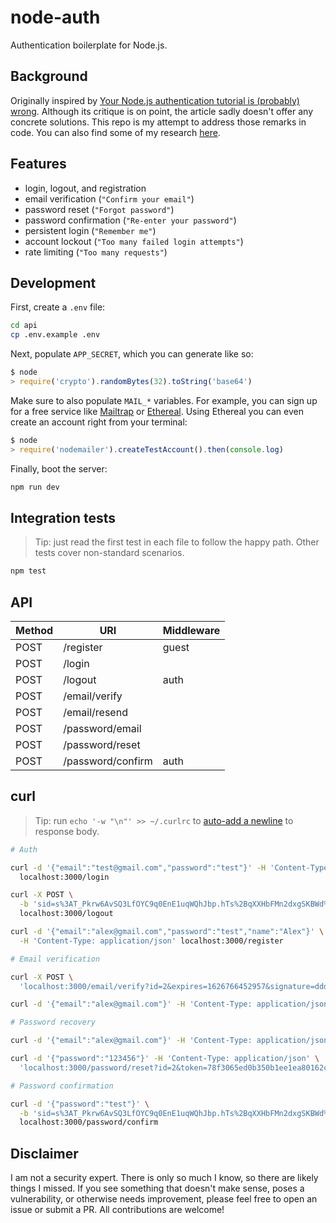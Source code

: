 # node-auth

Authentication boilerplate for Node.js.

## Background

Originally inspired by [Your Node.js authentication tutorial is (probably) wrong](https://medium.com/hackernoon/your-node-js-authentication-tutorial-is-wrong-f1a3bf831a46). Although its critique is on point, the article sadly doesn't offer any concrete solutions. This repo is my attempt to address those remarks in code. You can also find some of my research [here](https://github.com/alex996/presentations/blob/master/node-auth.md).

## Features

- login, logout, and registration
- email verification (`"Confirm your email"`)
- password reset (`"Forgot password"`)
- password confirmation (`"Re-enter your password"`)
- persistent login (`"Remember me"`)
- account lockout (`"Too many failed login attempts"`)
- rate limiting (`"Too many requests"`)

## Development

First, create a `.env` file:

```sh
cd api
cp .env.example .env
```

Next, populate `APP_SECRET`, which you can generate like so:

```js
$ node
> require('crypto').randomBytes(32).toString('base64')
```

Make sure to also populate `MAIL_*` variables. For example, you can sign up for a free service like [Mailtrap](https://mailtrap.io/) or [Ethereal](https://ethereal.email/). Using Ethereal you can even create an account right from your terminal:

```js
$ node
> require('nodemailer').createTestAccount().then(console.log)
```

Finally, boot the server:

```sh
npm run dev
```

## Integration tests

> Tip: just read the first test in each file to follow the happy path. Other tests cover non-standard scenarios.

```sh
npm test
```

## API

| Method | URI               | Middleware |
| ------ | ----------------- | ---------- |
| POST   | /register         | guest      |
| POST   | /login            |            |
| POST   | /logout           | auth       |
| POST   | /email/verify     |            |
| POST   | /email/resend     |            |
| POST   | /password/email   |            |
| POST   | /password/reset   |            |
| POST   | /password/confirm | auth       |

## curl

> Tip: run `echo '-w "\n"' >> ~/.curlrc` to [auto-add a newline](https://stackoverflow.com/a/14614203) to response body.

```sh
# Auth

curl -d '{"email":"test@gmail.com","password":"test"}' -H 'Content-Type: application/json' \
  localhost:3000/login

curl -X POST \
  -b 'sid=s%3AT_Pkrw6AvSQ3LfOYC9q0EnE1uqWQhJbp.hTs%2BqXXHbFMn2dxgSKBWd%2F%2FEQ8xwnV3KKsA9IwVJ7nU' \
  localhost:3000/logout

curl -d '{"email":"alex@gmail.com","password":"test","name":"Alex"}' \
  -H 'Content-Type: application/json' localhost:3000/register

# Email verification

curl -X POST \
  'localhost:3000/email/verify?id=2&expires=1626766452957&signature=ddd8e0451ef93172b5345e0f7d1e8a5e85b69bca2b2aeed80a14848d0d2fb2df'

curl -d '{"email":"alex@gmail.com"}' -H 'Content-Type: application/json' localhost:3000/email/resend

# Password recovery

curl -d '{"email":"alex@gmail.com"}' -H 'Content-Type: application/json' localhost:3000/password/email

curl -d '{"password":"123456"}' -H 'Content-Type: application/json' \
  'localhost:3000/password/reset?id=2&token=78f3065ed0b350b1ee1ea80162c2e2f4908fb5bc9d42c22e08202d2e79a0d180a59a86bf9885a002'

# Password confirmation

curl -d '{"password":"test"}' \
  -b 'sid=s%3AT_Pkrw6AvSQ3LfOYC9q0EnE1uqWQhJbp.hTs%2BqXXHbFMn2dxgSKBWd%2F%2FEQ8xwnV3KKsA9IwVJ7nU' \
  localhost:3000/password/confirm
```

## Disclaimer

I am not a security expert. There is only so much I know, so there are likely things I missed. If you see something that doesn't make sense, poses a vulnerability, or otherwise needs improvement, please feel free to open an issue or submit a PR. All contributions are welcome!
